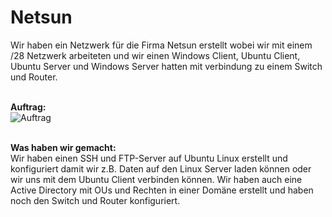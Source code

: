 # Netsun
Wir haben ein Netzwerk für die Firma Netsun erstellt wobei wir mit einem /28 Netzwerk arbeiteten und wir
einen Windows Client, Ubuntu Client, Ubuntu Server und Windows Server hatten mit verbindung zu einem Switch
und Router.

<br> **Auftrag:** <br>
![Auftrag]()

<br> **Was haben wir gemacht:** <br>
Wir haben einen SSH und FTP-Server auf Ubuntu Linux erstellt und konfiguriert damit wir z.B. Daten auf den 
Linux Server laden können oder wir uns mit dem Ubuntu Client verbinden können. Wir haben auch eine Active
Directory mit OUs und Rechten in einer Domäne erstellt und haben noch den Switch und Router konfiguriert.
